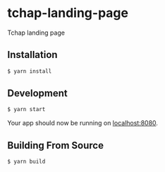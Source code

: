 # tchap-landing-page

Tchap landing page

## Installation

```bash
$ yarn install
```

## Development

```bash
$ yarn start
```

Your app should now be running on [localhost:8080](http://localhost:8080/).

## Building From Source
```bash
$ yarn build
```

